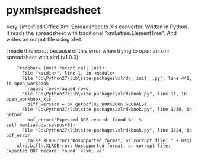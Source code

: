 # pyxmlspreadsheet
Very simplified Office Xml Spreadsheet to Xls converter. 
Written in Python.
It reads the spreadsheet with traditional "xml.etree.ElementTree".
And writes an output file using xlwt. 

I made this script because of this error when trying to open an xml spreadsheet with xlrd (v1.0.0): 

```
    Traceback (most recent call last):
      File "<stdin>", line 1, in <module>
      File "C:\Python27\lib\site-packages\xlrd\__init__.py", line 441, in open_workbook
        ragged_rows=ragged_rows,
      File "C:\Python27\lib\site-packages\xlrd\book.py", line 91, in open_workbook_xls
        biff_version = bk.getbof(XL_WORKBOOK_GLOBALS)
      File "C:\Python27\lib\site-packages\xlrd\book.py", line 1230, in getbof
        bof_error('Expected BOF record; found %r' % self.mem[savpos:savpos+8])
      File "C:\Python27\lib\site-packages\xlrd\book.py", line 1224, in bof_error
        raise XLRDError('Unsupported format, or corrupt file: ' + msg)
    xlrd.biffh.XLRDError: Unsupported format, or corrupt file: Expected BOF record; found '<?xml ve'
```
